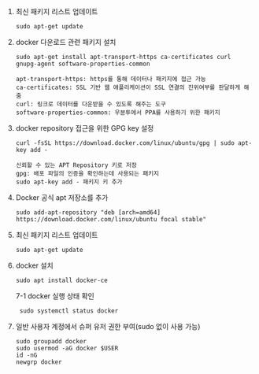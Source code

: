 
1. 최신 패키지 리스트 업데이트

       sudo apt-get update


2. docker 다운로드  관련 패키지 설치

       sudo apt-get install apt-transport-https ca-certificates curl gnupg-agent software-properties-common

       apt-transport-https: https를 통해 데이터나 패키지에 접근 가능
       ca-certificates: SSL 기반 웹 애플리케이션이 SSL 연결의 진위여부를 판달하게 해줌
       curl: 링크로 데이터를 다운받을 수 있도록 해주는 도구
       software-properties-common: 우분투에서 PPA를 사용하기 위한 패키지

4. docker repository 접근을 위한 GPG key 설정

       curl -fsSL https://download.docker.com/linux/ubuntu/gpg | sudo apt-key add -

       신뢰할 수 있는 APT Repository 키로 저장
       gpg: 배포 파일의 인증을 확인하는데 사용되는 패키지
       sudo apt-key add - 패키지 키 추가

5. Docker 공식 apt 저장소를 추가
   
       sudo add-apt-repository "deb [arch=amd64] https://download.docker.com/linux/ubuntu focal stable"

6. 최신 패키지 리스트 업데이트

       sudo apt-get update

7. docker 설치

       sudo apt install docker-ce

   7-1 docker 실행 상태 확인

        sudo systemctl status docker
      
8. 일반 사용자 계정에서 슈퍼 유저 권한 부여(sudo 없이 사용 가능)

       sudo groupadd docker
       sudo usermod -aG docker $USER
       id -nG
       newgrp docker
   
